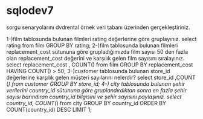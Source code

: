 # sqlodev7
sorgu senaryolarını dvdrental örnek veri tabanı üzerinden gerçekleştiriniz.

1-)film tablosunda bulunan filmleri rating değerlerine göre gruplayınız.
select rating from film GROUP BY rating;
2-)film tablosunda bulunan filmleri replacement_cost sütununa göre grupladığımızda film sayısı 50 den fazla olan replacement_cost değerini ve karşılık gelen film sayısını sıralayınız.
select replacement_cost , COUNT() from film GROUP BY replacement_cost HAVİNG COUNT() > 50;
3-)customer tablosunda bulunan store_id değerlerine karşılık gelen müşteri sayılarını nelerdir? 
select store_id ,COUNT (*) from customer GROUP BY store_id;
4-) city tablosunda bulunan şehir verilerini country_id sütununa göre gruplandırdıktan sonra en fazla şehir sayısı barındıran country_id bilgisini ve şehir sayısını paylaşınız.
select country_id, COUNT(*) from city GROUP BY country_id ORDER BY COUNT(country_id) DESC LIMIT 1;
